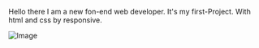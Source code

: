 Hello there I am a new fon-end web developer.
It's my first-Project. With html and css by responsive.


![Image](https://github.com/user-attachments/assets/bb918e3c-d134-4b88-af6c-5f66ad25a5ca)
